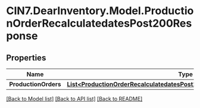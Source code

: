 # CIN7.DearInventory.Model.ProductionOrderRecalculatedatesPost200Response

## Properties

| Name                 | Type                                                                                                                                                          | Description | Notes      |
| -------------------- | ------------------------------------------------------------------------------------------------------------------------------------------------------------- | ----------- | ---------- |
| **ProductionOrders** | [**List&lt;ProductionOrderRecalculatedatesPost200ResponseProductionOrdersInner&gt;**](ProductionOrderRecalculatedatesPost200ResponseProductionOrdersInner.md) |             | [optional] |

[[Back to Model list]](../README.md#documentation-for-models) [[Back to API list]](../README.md#documentation-for-api-endpoints) [[Back to README]](../README.md)
